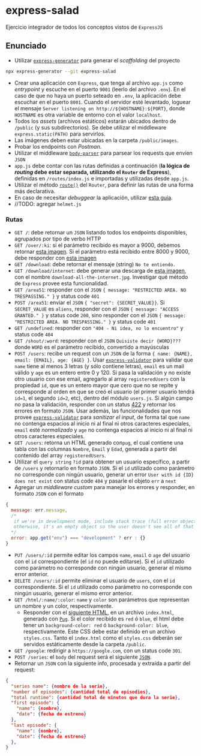 # express-salad

Ejercicio integrador de todos los conceptos vistos de `ExpressJS`

## Enunciado

- Utilizar [`express-generator`](http://expressjs.com/en/starter/generator.html) para generar el _scaffolding_ del proyecto

```bash
npx express-generator --git express-salad
```

- Crear una aplicación con `Express`, que tenga al archivo `app.js` como _entrypoint_ y escuche en el puerto `9001` (leerlo del archivo `.env`). En el caso de que no haya un puerto seteado en `.env`, la aplicación debe escuchar en el puerto `8001`. Cuando el servidor esté levantado, loguear el mensaje `Server listening on http://${HOSTNAME}:${PORT}`, donde `HOSTNAME` es otra variable de entorno con el valor `localhost`.
- Todos los _assets_ (archivos estáticos) estarán ubicados dentro de `/public` (y sus subdirectorios). Se debe utilizar el middleware `express.static(PATH)` para servirlos.
- Las imágenes deben estar ubicadas en la carpeta `/public/images`.  
- Probar los endpoints con _Postman_. 
- Utilizar el middleware [`body-parser`](https://www.npmjs.com/package/body-parser) para parsear los requests que envíen `JSON`
- `app.js` debe contar con las rutas definidas a continuación (**la lógica de _routing_ debe estar separada, utilizando el `Router` de Express**), definidas en `/routes/index.js` e importadas y utilizadas desde `app.js`.
- Utilizar el método [`route()`](http://expressjs.com/en/4x/api.html#router.route) del `Router`, para definir las rutas de una forma más declarativa. 
- En caso de necesitar _debuggear_ la aplicación, utilizar [esta guía](https://itnext.io/the-absolute-easiest-way-to-debug-node-js-with-vscode-2e02ef5b1bad).
- //TODO: agregar `helmet.js`

### Rutas

- `GET /`: debe retornar un `JSON` listando todos los endpoints disponibles, agrupados por tipo de verbo HTTP
- `GET /over/:ki`: si el parámetro recibido es mayor a 9000, debemos retornar [esta imagen](https://scontent.faep8-2.fna.fbcdn.net/v/t1.0-9/13557935_10154299834588430_6953082742839667877_n.jpg?_nc_cat=108&_nc_ohc=NaJZnDsaLH4AQmlOMjlSHEY-Ie0cKmNMiM6JfFXvi5XqS7Vy7dFIqjyWg&_nc_ht=scontent.faep8-2.fna&oh=e8224bf46f2ff62926ce3edb89229f17&oe=5EA8758F). Si el parámetro está recibido entre 8000 y 9000, debe responder con [esta imagen](https://i.pinimg.com/originals/c4/5a/2b/c45a2b80dfe53775508dad0335eb117f.jpg)
- `GET /download`: debe retornar el mensaje (string) `No te entiendo.`
- `GET /download/internet`: debe generar una descarga de [esta imagen](https://www.mememaker.net/api/bucket?path=static/img/memes/full/2017/Jan/18/16/download-all-the-internet.jpg), con el nombre `download-all-the-internet.jpg`. Investigar qué método de `Express` provee esta funcionalidad.
- `GET /area51`: responder con el `JSON` `{ message: "RESTRICTED AREA. NO TRESPASSING." }` y status code `401`
- `POST /area51`: enviar el `JSON` `{ "secret": {SECRET_VALUE}}`. Si `SECRET_VALUE` es `aliens`, responder con el `JSON` `{ message: "ACCESS GRANTED." }` y status code `200`, sino responder con el `JSON` `{ message: "RESTRICTED AREA. NO TRESPASSING." }` y status code `401`
- `GET /undefined`: responder con `"404 - Ni idea, no lo encuentro"` y status code `404`
- `GET /shout/:word`: responder con el `JSON` `Quisiste decir {WORD}???` donde `WORD` es el parámetro recibido, convertido a mayúsculas
- `POST /users`: recibe un request con un `JSON` de la forma `{ name: {NAME}, email: {EMAIL}, age: {AGE} }`. Usar [`express-validator`](https://express-validator.github.io/docs/) para validar que `name` tiene al menos 3 letras (y sólo contiene letras), `email` es un mail válido y `age` es un entero entre 0 y 120. Si pasa la validación y no existe otro usuario con ese email, agregarlo al array `registeredUsers` con la propiedad `id`, que es un entero mayor que cero que no se repite y corresponde al orden en que se creó el usuario (el primer usuario tendrá `id=1`, el segundo `id=2`, etc), dentro del módulo `users.js`. Si algún campo no pasa la validación, responder con un status [422](https://httpstatuses.com/422) y retornar los errores en formato `JSON`. Usar además, las funcionalidades que nos provee [`express-validator`](https://express-validator.github.io/docs/) para _sanitizar el input_, de forma tal que `name` no contenga espacios al inicio ni al final ni otros caracteres especiales, `email` esté _normalizado_ y `age` no contenga espacios al inicio ni al final ni otros caracteres especiales.
- `GET /users`: retorna un HTML generado con`pug`, el cual contiene una tabla con las columnas `Nombre`, `Email` y `Edad`, generada a partir del contenido del array `registeredUsers`.
- Utilizar el `query string` `?id` para obtener un usuario específico, a partir de `/users` y retornarlo en formato `JSON`. Si el `id` utilizado como parámetro no corresponde con ningún usuario, generar un error `User with id {ID} does not exist` con status code `404` y pasarle el objeto `err` a `next`
- Agregar un _middleware custom_ para manejar los errores y responder, en formato `JSON` con el formato

```js
{
  message: err.message,
  /*
   if we're in development mode, include stack trace (full error object)
   otherwise, it's an empty object so the user doesn't see all of that
  */
  error: app.get("env") === "development" ? err : {}
}
```

- `PUT /users/:id` permite editar los campos `name`, `email` o `age` del usuario con el `id` correspondiente (el `id` no puede editarse). Si el `id` utilizado como parámetro no corresponde con ningún usuario, generar el mismo error anterior.
- `DELETE /users/:id` permite eliminar el usuario de `users`, con el `id` correspondiente. Si el `id` utilizado como parámetro no corresponde con ningún usuario, generar el mismo error anterior.
- `GET /html/:name/:color`: `name` y `color` son parámetros que representan un nombre y un color, respectivamente. 
  - Responder con el [siguiente HTML](https://gist.githubusercontent.com/nhsz/5d4d9c339e99ad565116ddc8de0bb199/raw/25277d382208e3aa335d24b3b1888364084b015a/index.html), en un archivo `index.html`, generado con [`Pug`](https://pugjs.org/). Si el color recibido es `red` ó `blue`, el html debe tener un `background-color: red` ó `background-color: blue`, respectivamente. Este CSS debe estar definido en un archivo `styles.css`. Tanto el `index.html` como el `styles.css` deberán ser servidos estáticamente desde la carpeta `/public`.
- `GET /google`: redirigir a `https://google.com`, con un status code `301`.
- `POST /series`: el `body` del request será el siguiente [`JSON`](http://api.tvmaze.com/singlesearch/shows?q=mr-robot&embed=episodes).   
- Retornar un `JSON` con la siguiente info, procesada y extraída a partir del request: 

```json
{ 
  "series name": {nombre de la serie},
  "number of episodes": {cantidad total de episodios},
  "total runtime": {cantidad total de minutos que dura la serie},
  "first episode": {
    "name": {nombre},
    "date": {fecha de estreno}
  },
  "last episode": {
    "name": {nombre},
    "date": {fecha de estreno}
  },
}
```

